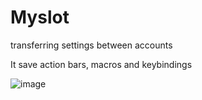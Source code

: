 # Myslot
transferring settings between accounts

It save action bars, macros and keybindings

![image](https://github.com/user-attachments/assets/81b2e3a5-70fa-410c-b6ce-2297d877d124)
